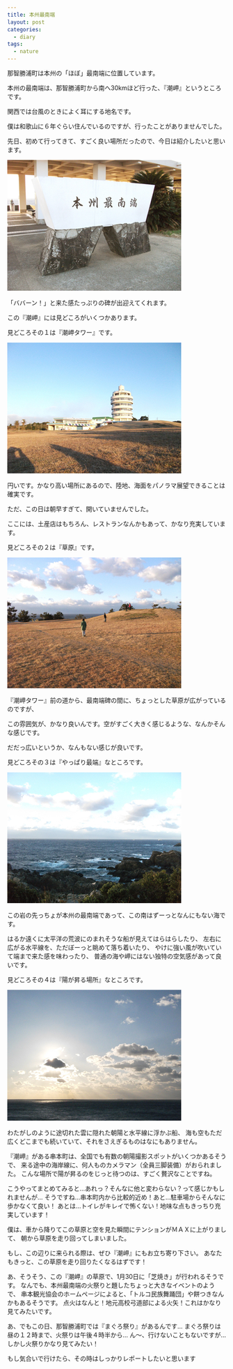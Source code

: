```yaml
---
title: 本州最南端
layout: post
categories:
  - diary
tags:
  - nature
---
```

那智勝浦町は本州の「ほぼ」最南端に位置しています。

本州の最南端は、那智勝浦町から南へ30kmほど行った、『潮岬』というところです。

関西では台風のときによく耳にする地名です。

僕は和歌山に６年ぐらい住んでいるのですが、行ったことがありませんでした。

先日、初めて行ってきて、すごく良い場所だったので、今日は紹介したいと思います。

![本州最南端の碑][1]

「ババーン！」と来た感たっぷりの碑が出迎えてくれます。

この『潮岬』には見どころがいくつかあります。

見どころその１は『潮岬タワー』です。

![潮岬観光タワー][2]

円いです。かなり高い場所にあるので、陸地、海面をパノラマ展望できることは確実です。

ただ、この日は朝早すぎて、開いていませんでした。

ここには、土産店はもちろん、レストランなんかもあって、かなり充実しています。

見どころその２は『草原』です。

![潮岬野原][3]

『潮岬タワー』前の道から、最南端碑の間に、ちょっとした草原が広がっているのですが、

この雰囲気が、かなり良いんです。空がすごく大きく感じるような、なんかそんな感じです。

だだっ広いというか、なんもない感じが良いです。

見どころその３は『やっぱり最端』なところです。

![潮岬南端][4]

この岩の先っちょが本州の最南端であって、この南はずーっとなんにもない海です。

はるか遠くに太平洋の荒波にのまれそうな船が見えてはらはらしたり、
左右に広がる水平線を、ただぼーっと眺めて落ち着いたり、
やけに強い風が吹いていて端まで来た感を味わったり、
普通の海や岬にはない独特の空気感があって良いです。

見どころその４は『陽が昇る場所』なところです。

![潮岬から見えた空][5]

わたがしのように途切れた雲に隠れた朝陽と水平線に浮かぶ船、
海も空もただ広くどこまでも続いていて、それをさえぎるものはなにもありません。

『潮岬』がある串本町は、全国でも有数の朝陽撮影スポットがいくつかあるそうで、
来る途中の海岸線に、何人ものカメラマン（全員三脚装備）がおられました。
こんな場所で陽が昇るのをじっと待つのは、すごく贅沢なことですね。

こうやってまとめてみると…あれっ？そんなに他と変わらない？って感じかもしれませんが…
そうですね…串本町内から比較的近め！あと…駐車場からそんなに歩かなくて良い！
あとは…トイレがキレイで怖くない！地味な点もきっちり充実しています！

僕は、車から降りてこの草原と空を見た瞬間にテンションがＭＡＸに上がりまして、
朝から草原を走り回ってしまいました。

もし、この辺りに来られる際は、ぜひ『潮岬』にもお立ち寄り下さい。
あなたもきっと、この草原を走り回りたくなるはずです！

あ、そうそう、この『潮岬』の草原で、1月30日に「芝焼き」が行われるそうです。
なんでも、本州最南端の火祭りと題したちょっと大きなイベントのようで、
串本観光協会のホームページによると、「トルコ民族舞踊団」や餅つきなんかもあるそうです。
点火はなんと！地元高校弓道部による火矢！これはかなり見てみたいです。

あ、でもこの日、那智勝浦町では『まぐろ祭り』があるんです…
まぐろ祭りは昼の１２時まで、火祭りは午後４時半から…
ん～、行けないこともないですが…しかし火祭りかなり見てみたい！

もし気合いで行けたら、その時はしっかりレポートしたいと思います


 [1]: /img/uploads/2010/01/shionomisaki-1.jpg
 [2]: /img/uploads/2010/01/shionomisaki-2.jpg
 [3]: /img/uploads/2010/01/shionomisaki-3.jpg
 [4]: /img/uploads/2010/01/shionomisaki-4.jpg
 [5]: /img/uploads/2010/01/shionomisaki-5.jpg
